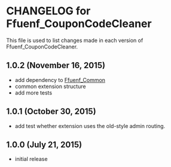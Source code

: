 # CHANGELOG for Ffuenf_CouponCodeCleaner

This file is used to list changes made in each version of Ffuenf_CouponCodeCleaner.

## 1.0.2 (November 16, 2015)

* add dependency to [Ffuenf_Common](https://github.com/ffuenf/Ffuenf_Common)
* common extension structure
* add more tests

## 1.0.1 (October 30, 2015)

* add test whether extension uses the old-style admin routing.

## 1.0.0 (July 21, 2015)

* initial release
